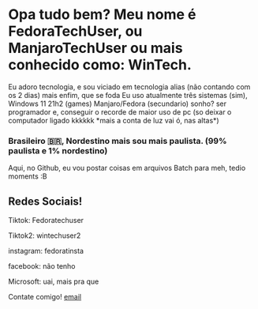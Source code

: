 <h1>Opa tudo bem? Meu nome é FedoraTechUser, ou ManjaroTechUser ou mais conhecido como: WinTech.</h1>
Eu adoro tecnologia, e sou viciado em tecnologia alias (não contando com os 2 dias) mais enfim, que se foda
Eu uso atualmente três sistemas (sim), Windows 11 21h2 (games) Manjaro/Fedora (secundario)
sonho? ser programador e, conseguir o recorde de maior uso de pc (so deixar o computador ligado kkkkkk *mais a conta de luz vai ó, nas altas*)
<h3>Brasileiro 🇧🇷, Nordestino mais sou mais paulista. (99% paulista e 1% nordestino)</h3>
Aqui, no Github, eu vou postar coisas em arquivos Batch para meh, tedio moments :B
<h2>Redes Sociais!</h2>
Tiktok: Fedoratechuser

Tiktok2: wintechuser2

instagram: fedoratinsta

facebook: não tenho

Microsoft: uai, mais pra que

Contate comigo! <a href=mailto:linuxwintech@gmail.com>email</a>
<!---
FedoraTechUser/FedoraTechUser is a ✨ special ✨ repository because its `README.md` (this file) appears on your GitHub profile.
You can click the Preview link to take a look at your changes.
--->
